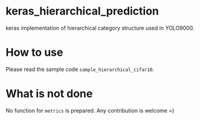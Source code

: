 # keras_hierarchical_prediction
keras implementation of hierarchical category structure used in YOLO9000.

# How to use
Please read the sample code `sample_hierarchical_cifar10`.

# What is not done
No function for `metrics` is prepared. Any contribution is welcome =)
